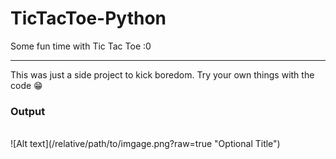 # TicTacToe-Python
Some fun time with Tic Tac Toe :0
_______________________________________________________________________________________________________
This was just a side project to kick boredom. Try your own things with the code 😁

<h3>Output</h3>
<br>
![Alt text](/relative/path/to/imgage.png?raw=true "Optional Title")
